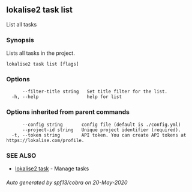 ## lokalise2 task list

List all tasks

### Synopsis

Lists all tasks in the project.

```
lokalise2 task list [flags]
```

### Options

```
      --filter-title string   Set title filter for the list.
  -h, --help                  help for list
```

### Options inherited from parent commands

```
      --config string       config file (default is ./config.yml)
      --project-id string   Unique project identifier (required).
  -t, --token string        API token. You can create API tokens at https://lokalise.com/profile.
```

### SEE ALSO

* [lokalise2 task](lokalise2_task.md)	 - Manage tasks

###### Auto generated by spf13/cobra on 20-May-2020

